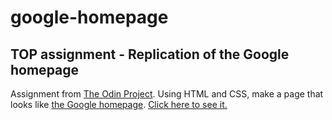 # google-homepage
## TOP assignment - Replication of the Google homepage

Assignment from [The Odin Project](https://www.theodinproject.com/courses/web-development-101/lessons/html-css). Using HTML and CSS, make a page that looks like [the Google homepage](www.google.com). [Click here to see it.](https://lcyne.github.io/google-homepage/)
